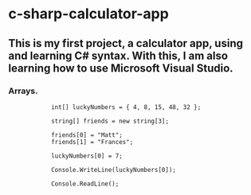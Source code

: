 # c-sharp-calculator-app

## This is my first project, a calculator app, using and learning C# syntax. With this, I am also learning how to use Microsoft Visual Studio.


### Arrays.

```
            int[] luckyNumbers = { 4, 8, 15, 48, 32 };

            string[] friends = new string[3];

            friends[0] = "Matt";
            friends[1] = "Frances";

            luckyNumbers[0] = 7;

            Console.WriteLine(luckyNumbers[0]);

            Console.ReadLine();

```
